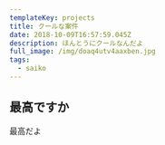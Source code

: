 ```yaml
---
templateKey: projects
title: クールな案件
date: 2018-10-09T16:57:59.045Z
description: ほんとうにクールなんだよ
full_image: /img/doaq4utv4aaxben.jpg
tags:
  - saiko
---
```

## 最高ですか

最高だよ
